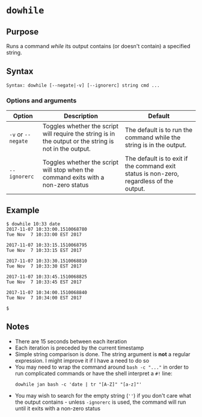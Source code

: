 # `dowhile`

## Purpose
Runs a command _while_ its output contains (or doesn't contain) a specified string.

## Syntax
```
Syntax: dowhile [--negate|-v] [--ignorerc] string cmd ...
```

### Options and arguments
| Option | Description | Default |
| ------ | ----------- | ------- |
|  `-v` or `--negate`  | Toggles whether the script will require the string is in the output or the string is not in the output. | The default is to run the command while the string is in the output. |
|  `--ignorerc` | Toggles whether the script will stop when the command exits with a non-zero status | The default is to exit if the command exit status is non-zero, regardless of the output. |

## Example

```
$ dowhile 10:33 date
2017-11-07 10:33:00.1510068780
Tue Nov  7 10:33:00 EST 2017

2017-11-07 10:33:15.1510068795
Tue Nov  7 10:33:15 EST 2017

2017-11-07 10:33:30.1510068810
Tue Nov  7 10:33:30 EST 2017

2017-11-07 10:33:45.1510068825
Tue Nov  7 10:33:45 EST 2017

2017-11-07 10:34:00.1510068840
Tue Nov  7 10:34:00 EST 2017

$
```

## Notes

- There are 15 seconds between each iteration
- Each iteration is preceded by the current timestamp
- Simple string comparison is done.  The string argument is **not** a regular expression.  I might improve it if I have a need to do so
- You may need to wrap the command around `bash -c "..."` in order to run complicated commands or have the shell interpret a `#!` line:
  ```
  dowhile jan bash -c 'date | tr "[A-Z]" "[a-z]"'
  ```
- You may wish to search for the empty string (`''`) if you don't care what the output contains - unless `-ignorerc` is used, the command will run until it exits with a non-zero status
